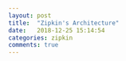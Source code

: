 ```yaml
---
layout: post
title:  "Zipkin's Architecture"
date:   2018-12-25 15:14:54
categories: zipkin
comments: true
---
```



